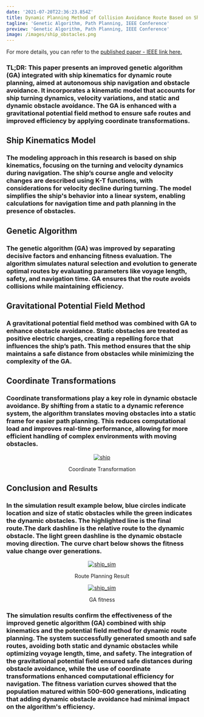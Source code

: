 ```yaml
---
date: '2021-07-20T22:36:23.854Z'
title: Dynamic Planning Method of Collision Avoidance Route Based on Ship Kinematics
tagline: 'Genetic Algorithm, Path Planning, IEEE Conference'
preview: 'Genetic Algorithm, Path Planning, IEEE Conference'
image: /images/ship_obstacles.png
---
```


For more details, you can refer to the [published paper - IEEE link here.](https://ieeexplore.ieee.org/document/9550425)

<h3>
<strong>TL;DR:</strong> This paper presents an improved genetic algorithm (GA) integrated with ship kinematics for dynamic route planning, aimed at autonomous ship navigation and obstacle avoidance. It incorporates a kinematic model that accounts for ship turning dynamics, velocity variations, and static and dynamic obstacle avoidance. The GA is enhanced with a gravitational potential field method to ensure safe routes and improved efficiency by applying coordinate transformations. 
</h3>

<h2><strong>Ship Kinematics Model</strong></h2>
<h3>
The modeling approach in this research is based on ship kinematics, focusing on the turning and velocity dynamics during navigation. The ship’s course angle and velocity changes are described using K-T functions, with considerations for velocity decline during turning. The model simplifies the ship's behavior into a linear system, enabling calculations for navigation time and path planning in the presence of obstacles.
</h3>
<h2><strong>Genetic Algorithm</strong></h2>
<h3>
The genetic algorithm (GA) was improved by separating decisive factors and enhancing fitness evaluation. The algorithm simulates natural selection and evolution to generate optimal routes by evaluating parameters like voyage length, safety, and navigation time. GA ensures that the route avoids collisions while maintaining efficiency.
</h3>

<h2><strong>Gravitational Potential Field Method</strong></h2>
<h3>
A gravitational potential field method was combined with GA to enhance obstacle avoidance. Static obstacles are treated as positive electric charges, creating a repelling force that influences the ship’s path. This method ensures that the ship maintains a safe distance from obstacles while minimizing the complexity of the GA.
</h3>

<h2><strong>Coordinate Transformations</strong></h2>
<h3>
Coordinate transformations play a key role in dynamic obstacle avoidance. By shifting from a static to a dynamic reference system, the algorithm translates moving obstacles into a static frame for easier path planning. This reduces computational load and improves real-time performance, allowing for more efficient handling of complex environments with moving obstacles.
</h3>
<div style="text-align: center;">
  <a href="/images/ship_coordinate.png" target="_blank">
  <img src="/images/ship_coordinate.png" alt="ship"/>
  </a>
</div>
<p style="text-align: center;">Coordinate Transformation</p>

<h2><strong>Conclusion and Results</strong></h2>
<h3>
In the simulation result example below, blue circles indicate location and size of static obstacles while the green indicates the dynamic obstacles. The highlighted line is the final route.The dark dashline is the relative route to the dynamic obstacle. The light green dashline is the dynamic obstacle moving direction. The curve chart below shows the fitness value change over generations.
</h3>
<div style="text-align: center;">
  <a href="/images/ship_sim.png" target="_blank">
  <img src="/images/ship_sim.png" alt="ship_sim"/>
  </a>
</div>
<p style="text-align: center;">Route Planning Result</p>

<div style="text-align: center;">
  <a href="/images/ship_fitness.png" target="_blank">
  <img src="/images/ship_fitness.png" alt="ship_sim"/>
  </a>
</div>
<p style="text-align: center;">GA fitness</p>
<h3>
The simulation results confirm the effectiveness of the improved genetic algorithm (GA) combined with ship kinematics and the potential field method for dynamic route planning. The system successfully generated smooth and safe routes, avoiding both static and dynamic obstacles while optimizing voyage length, time, and safety. The integration of the gravitational potential field ensured safe distances during obstacle avoidance, while the use of coordinate transformations enhanced computational efficiency for navigation. The fitness variation curves showed that the population matured within 500-600 generations, indicating that adding dynamic obstacle avoidance had minimal impact on the algorithm's efficiency.
</h3>




